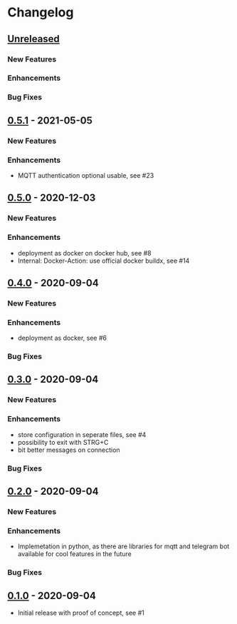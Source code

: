 # Changelog

## [Unreleased]

### New Features

### Enhancements

### Bug Fixes

## [0.5.1] - 2021-05-05

### New Features

### Enhancements

- MQTT authentication optional usable, see #23

## [0.5.0] - 2020-12-03

### New Features

### Enhancements

- deployment as docker on docker hub, see #8
- Internal: Docker-Action: use official docker buildx, see #14
## [0.4.0] - 2020-09-04

### New Features

### Enhancements

- deployment as docker, see #6

### Bug Fixes

## [0.3.0] - 2020-09-04

### New Features

### Enhancements

- store configuration in seperate files, see #4
- possibility to exit with STRG+C
- bit better messages on connection

### Bug Fixes

## [0.2.0] - 2020-09-04

### New Features

### Enhancements

- Implemetation in python, as there are libraries for mqtt and telegram bot available for cool features in the future

### Bug Fixes

## [0.1.0] - 2020-09-04

- Initial release with proof of concept, see #1

[unreleased]: https://github.com/JakobLichterfeld/TeslaMate_Telegram_Bot/compare/v0.5.1...HEAD
[0.5.1]: https://github.com/JakobLichterfeld/TeslaMate_Telegram_Bot/compare/v0.5.0...v0.5.1
[0.5.0]: https://github.com/JakobLichterfeld/TeslaMate_Telegram_Bot/compare/v0.4.0...v0.5.0
[0.4.0]: https://github.com/JakobLichterfeld/TeslaMate_Telegram_Bot/compare/v0.3.0...v0.4.0
[0.3.0]: https://github.com/JakobLichterfeld/TeslaMate_Telegram_Bot/compare/v0.2.0...v0.3.0
[0.2.0]: https://github.com/JakobLichterfeld/TeslaMate_Telegram_Bot/compare/v0.1.0...v0.2.0
[0.1.0]: https://github.com/JakobLichterfeld/TeslaMate_Telegram_Bot/compare/e76bb37d3...v0.1.0
